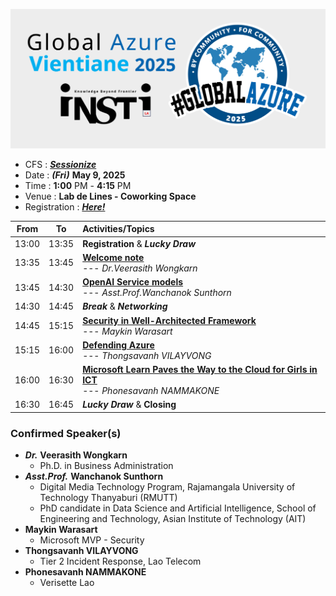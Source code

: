 [![Global Azure Vientiane 2025 by iNSTiLA](img/logo.png "Global Azure Vientiane 2025 by iNSTiLA")](https://globalazure.net/events/402f91e1-c5aa-497a-83e5-7199106063d1)
+ CFS : ***[Sessionize](https://sessionize.com/global-azure-vientiane-2025/)***
+ Date : ***(Fri)*** **May 9, 2025**
+ Time : **1:00** PM - **4:15** PM
+ Venue : **Lab de Lines - Coworking Space**
+ Registration : ***[Here!](https://forms.gle/hfZxMgrcqca2Qvci8)***


| From  |  To   |  Activities/Topics                                                       |
|:-----:|:-----:|:-------------------------------------------------------------------------|
| 13:00 | 13:35 | **Registration** & ***Lucky Draw***                                      |
| 13:35 | 13:45 | **[Welcome note](https://globalazure.net/events/402f91e1-c5aa-497a-83e5-7199106063d1?sessionId=919627)**<br> --- *Dr.Veerasith Wongkarn*                                                 |
| 13:45 | 14:30 | **[OpenAI Service models](https://globalazure.net/events/402f91e1-c5aa-497a-83e5-7199106063d1?sessionId=918124)**<br> --- *Asst.Prof.Wanchanok Sunthorn*                                 |
| 14:30 | 14:45 | ***Break*** & ***Networking***                                                                                                                                                           |
| 14:45 | 15:15 | **[Security in Well-Architected Framework](https://globalazure.net/events/402f91e1-c5aa-497a-83e5-7199106063d1?sessionId=918683)**<br> --- *Maykin Warasart*                             |
| 15:15 | 16:00 | **[Defending Azure](https://globalazure.net/events/402f91e1-c5aa-497a-83e5-7199106063d1?sessionId=918133)**<br> --- *Thongsavanh VILAYVONG*                                              |
| 16:00 | 16:30 | **[Microsoft Learn Paves the Way to the Cloud for Girls in ICT](https://globalazure.net/events/402f91e1-c5aa-497a-83e5-7199106063d1?sessionId=924994)**<br> --- *Phonesavanh NAMMAKONE*  |
| 16:30 | 16:45 | ***Lucky Draw*** & **Closing**                                           |


### Confirmed Speaker(s)
+ ***Dr.*** **Veerasith Wongkarn**
	+ Ph.D. in Business Administration
+ ***Asst.Prof.*** **Wanchanok Sunthorn**
	+ Digital Media Technology Program, Rajamangala University of Technology Thanyaburi (RMUTT)
	+ PhD candidate in Data Science and Artificial Intelligence, School of Engineering and Technology, Asian Institute of Technology (AIT)
+ **Maykin Warasart**
	+ Microsoft MVP - Security
+ **Thongsavanh VILAYVONG**
	+ Tier 2 Incident Response, Lao Telecom
+ **Phonesavanh NAMMAKONE**
	+ Verisette Lao

